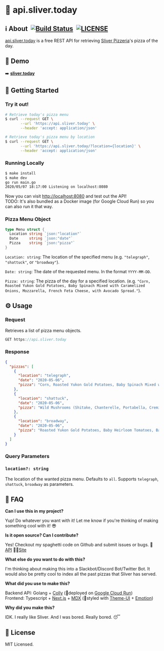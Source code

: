 # 🍕 api.sliver.today 

## ℹ️ About  [![Build Status](https://travis-ci.com/mrbrianhobo/api.sliver.today.svg?branch=master)](https://travis-ci.com/mrbrianhobo/api.sliver.today)  [![LICENSE](https://img.shields.io/github/license/mrbrianhobo/api.sliver.today)](https://github.com/mrbrianhobo/api.sliver.today/blob/master/LICENSE)

[api.sliver.today](http://api.sliver.today) is a free REST API for retrieving [Sliver Pizzeria](https://www.sliverpizzeria.com)'s pizza of the day.

## 👀 Demo

➡️ **[sliver.today](http://sliver.today)**

## 🚀 Getting Started

### Try it out!

```bash
# Retrieve today's pizza menu
$ curl --request GET \
       --url 'https://api.sliver.today' \
       --header 'accept: application/json'

# Retrieve today's pizza menu by location
$ curl --request GET \
       --url 'https://api.sliver.today/?location={location}' \
       --header 'accept: application/json'
```

### Running Locally

```bash
$ make install
$ make dev
go run main.go
2020/05/07 18:17:00 Listening on localhost:8080
```

Now you can visit [http://localhost:8080](http://localhost:8080) and test out the API!  
TODO: It's also bundled as a Docker image (for Google Cloud Run) so you can also run it that way. 

### Pizza Menu Object

```go
type Menu struct {
  Location string `json:"location"`
  Date     string `json:"date"`
  Pizza    string `json:"pizza"`
}
```

`Location: string`: The location of the specified menu (e.g. `"telegraph"`, `"shattuck"`, or `"broadway"`).

`Date: string`: The date of the requested menu. In the format `YYYY-MM-DD`.

`Pizza: string`:  The pizza of the day for a specified location. (e.g. `"Corn, Roasted Yukon Gold Potatoes, Baby Spinach Mixed with Caramelized Onions, Mozzarella, French Feta Cheese, with Avocado Spread."`).

## ⚙️ Usage

### Request

Retrieves a list of pizza menu objects.

```jsx
GET https://api.sliver.today
```

### Response

```json
{
  "pizzas": [
    {
      "location": "telegraph",
      "date": "2020-05-06",
      "pizza": "Corn, Roasted Yukon Gold Potatoes, Baby Spinach Mixed with Caramelized Onions, Mozzarella, French Feta Cheese, with Avocado Spread."
    },
    {
      "location": "shattuck",
      "date": "2020-05-06",
      "pizza": "Wild Mushrooms (Shitake, Chanterelle, Portabella, Cremini Mushrooms), Mozzarella, Asiago Fresh, Green Scallons, Fresh Herbs, Infused Chanterelle Mushrooms, and Garlic Olive Oil."
    },
    {
      "location": "broadway",
      "date": "2020-05-06",
      "pizza": "Roasted Yukon Gold Potatoes, Baby Heirloom Tomatoes, Baby Spinach Mixed with Caramelized Onions, Mozzarella, Pecorino Cheese mixed with Fresh Herbs, and Infused Sage Garlic Oil."
    }
  ]
}
```

### Query Parameters

### `location?: string`

The location of the wanted pizza menu. Defaults to `all`. Supports `telegraph`, `shattuck`, `broadway` as parameters.

## 🤔 FAQ

**Can I use this in my project?**

Yup! Do whatever you want with it! Let me know if you're thinking of making something cool with it! 😎

**Is it open source? Can I contribute?**

Yes! Checkout my spaghetti code on Github and submit issues or bugs. 🤖[API](https://github.com/mrbrianhobo/api.sliver.today) 👨‍💻[Site](https://github.com/mrbrianhobo/sliver.today)

**What else do you want to do with this?** 

I'm thinking about making this into a Slackbot/Discord Bot/Twitter Bot. It would also be pretty cool to index all the past pizzas that Sliver has served. 

**What did you use to make this?**

Backend API: Golang + [Colly](http://go-colly.org) (🚀deployed on [Google Cloud Run](https://cloud.google.com/run))  
Frontend: Typescript + [Next.js](https://nextjs.org) + [MDX](https://mdxjs.com) (🎨styled with [Theme-UI](https://theme-ui.com) + [Emotion](https://emotion.sh))

**Why did you make this?**

IDK. I really like Sliver. And I was bored. Really bored. 😴

## 📝 License

MIT Licensed.
